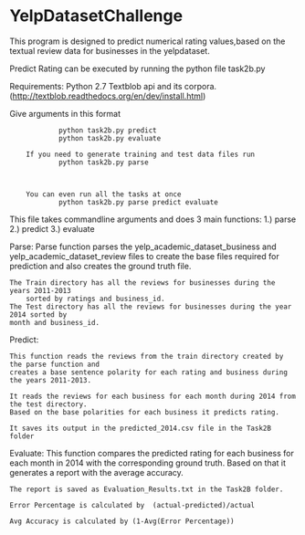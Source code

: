 # YelpDatasetChallenge
This program is designed to predict numerical rating values,based on the textual review data for businesses in the yelpdataset.


Predict Rating can be executed by running the python file task2b.py

Requirements:
	Python 2.7
	Textblob api and its corpora.(http://textblob.readthedocs.org/en/dev/install.html)


Give arguments in this format
				
				python task2b.py predict 
				python task2b.py evaluate 
		
		If you need to generate training and test data files run
				python task2b.py parse 


		
		You can even run all the tasks at once
 				python task2b.py parse predict evaluate

This file takes commandline arguments and does 3 main functions:
1.) parse
2.) predict
3.) evaluate

Parse:
	Parse function parses the yelp_academic_dataset_business and yelp_academic_dataset_review files to create the base files required for prediction and also creates the ground truth file.
	
	The Train directory has all the reviews for businesses during the years 2011-2013 
		sorted by ratings and business_id.
	The Test directory has all the reviews for businesses during the year 2014 sorted by 
	month and business_id.

Predict:

	This function reads the reviews from the train directory created by the parse function and 
	creates a base sentence polarity for each rating and business during the years 2011-2013.

	It reads the reviews for each business for each month during 2014 from the test directory.
	Based on the base polarities for each business it predicts rating.

	It saves its output in the predicted_2014.csv file in the Task2B folder

Evaluate:
	This function compares the predicted rating for each business for each month in 2014 with the corresponding ground truth.
	Based on that it generates a report with the average accuracy.

	The report is saved as Evaluation_Results.txt in the Task2B folder.

	Error Percentage is calculated by  (actual-predicted)/actual

	Avg Accuracy is calculated by (1-Avg(Error Percentage))
